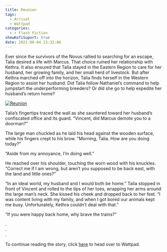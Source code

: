 ```yaml
---
title: Reunion
tags:
  - Arrival
  - Wattpad
categories:
  - - Flash Fiction
showKofiSuport: true
date: 2021-06-04 23:32:06
---
```


Ever since the survivors of the Novus rallied to searching for an escape, Talia desired a life with Marcus. That choice ruined her relationship with Kethra. It also ensured that Talia stayed in the Eastern Region to care for her husband, her growing family, and her small herd of livestock. But after Kethra marched off into the horizon, Talia finds herself in the Western Region to assist her husband.<!-- more --> Did Talia follow Nathaniel’s command to help jumpstart the underperforming breeders? Or did she go to help expedite her husband’s return home?

<div class="center">

[![Reunion](/images/covers/arrival.png "Reunion")](https://www.wattpad.com/1080695653-arrival-reunion)

</div>

Talia’s fingertips traced the wall as she sauntered toward her husband’s confiscated office and its guard. “Vincent, did Marcus demote you to a doorman?”

The large man chuckled as he laid his head against the wooden surface, while his fingers crept to his brow. “Morning, Talia. How are you doing today?”

“Aside from my annoyance, I’m doing well.”

He reached over his shoulder, touching the worn wood with his knuckles. “Correct me if I am wrong, but aren’t you supposed to be back east, with the land and little ones?”

“In an ideal world, my husband and I would both be home.” Talia stopped in front of Vincent and rolled to the tips of her toes, wrapping her arms around the large man’s neck. She kissed his cheek and dropped back to her feet. “I was content living with my family, and when I got bored our animals kept me busy. Unfortunately, Kethra couldn’t deal with that.”

“If you were happy back home, why brave the trains?”

<div class="center story-ellipses">

.</br>
.</br>
.</br>

</div>

<div>

To continue reading the story, click [here](https://www.wattpad.com/1080695653-arrival-reunion) to head over to Wattpad.

</div>